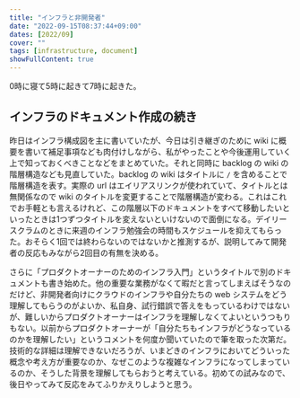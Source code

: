 ```yaml
---
title: "インフラと非開発者"
date: "2022-09-15T08:37:44+09:00"
dates: [2022/09]
cover: ""
tags: [infrastructure, document]
showFullContent: true
---
```


0時に寝て5時に起きて7時に起きた。

## インフラのドキュメント作成の続き

昨日はインフラ構成図を主に書いていたが、今日は引き継ぎのために wiki に概要を書いて補足事項なども肉付けしながら、私がやったことや今後運用していく上で知っておくべきことなどをまとめていた。それと同時に backlog の wiki の階層構造なども見直していた。backlog の wiki はタイトルに `/` を含めることで階層構造を表す。実際の url はエイリアスリンクが使われていて、タイトルとは無関係なので wiki のタイトルを変更することで階層構造が変わる。これはこれでお手軽とも言えるけれど、この階層以下のドキュメントをすべて移動したいといったときは1つずつタイトルを変えないといけないので面倒になる。デイリースクラムのときに来週のインフラ勉強会の時間もスケジュールを抑えてもらった。おそらく1回では終わらないのではないかと推測するが、説明してみて開発者の反応もみながら2回目の有無を決める。

さらに「プロダクトオーナーのためのインフラ入門」というタイトルで別のドキュメントも書き始めた。他の重要な業務がなくて暇だと言ってしまえばそうなのだけど、非開発者向けにクラウドのインフラや自分たちの web システムをどう理解してもらうのがよいか、私自身、試行錯誤で答えをもっているわけではないが、難しいからプロダクトオーナーはインフラを理解しなくてよいというつもりもない。以前からプロダクトオーナーが「自分たちもインフラがどうなっているのかを理解したい」というコメントを何度か聞いていたので筆を取った次第だ。技術的な詳細は理解できないだろうが、いまどきのインフラにおいてどういった概念や考え方が重要なのか、なぜこのような複雑なインフラになってしまっているのか、そうした背景を理解してもらおうと考えている。初めての試みなので、後日やってみて反応をみてふりかえりしようと思う。
